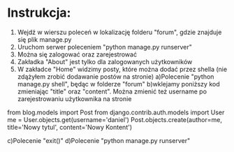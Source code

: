 Instrukcja: 
  ====================================================  
1. Wejdź w wierszu poleceń w lokalizację folderu "forum", gdzie znajduje się plik manage.py
2. Uruchom serwer poleceniem "python manage.py runserver"
3. Można się zalogować oraz zarejestrować
4. Zakładka "About" jest tylko dla zalogowanych użytkowników
5. W zakładce "Home" widzimy posty, które można dodać przez shella (nie zdążyłem zrobić dodawanie postów na stronie)
a)Polecenie "python manage.py shell", będąc w folderze "forum"
b)wklejamy poniższy kod zmieniając "title" oraz "content". Można zmienić też username po zarejestrowaniu użytkownika na stronie

from blog.models import Post
from django.contrib.auth.models import User
me = User.objects.get(username='daniel')
Post.objects.create(author=me, title='Nowy tytul', content='Nowy Kontent')

c)Polecenie "exit()"
d)Polecenie "python manage.py runserver"
